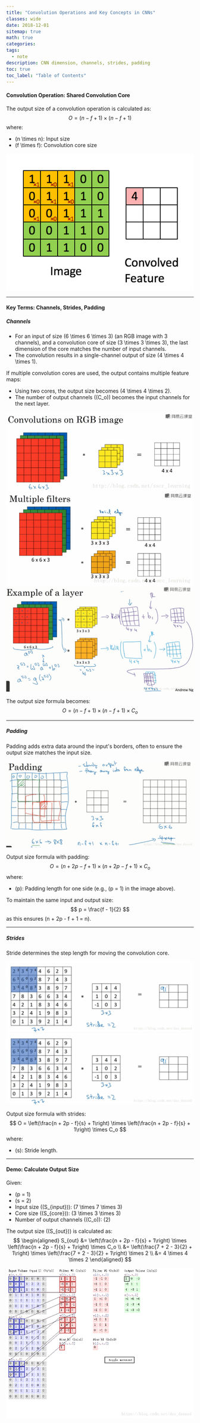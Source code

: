 ```yaml
---
title: "Convolution Operations and Key Concepts in CNNs"
classes: wide
date: 2018-12-01
sitemap: true
math: true
categories:
tags:
  - note
description: CNN dimension, channels, strides, padding
toc: true
toc_label: "Table of Contents"
---
```



#### **Convolution Operation: Shared Convolution Core**

The output size of a convolution operation is calculated as:
$$
O = (n - f + 1) \times (n - f + 1)
$$
where:
- \(n \times n\): Input size
- \(f \times f\): Convolution core size

![Convolution Core](../assets/images/cnn/convolution_core.gif)

---

#### **Key Terms: Channels, Strides, Padding**

##### **Channels**
- For an input of size \(6 \times 6 \times 3\) (an RGB image with 3 channels), and a convolution core of size \(3 \times 3 \times 3\), the last dimension of the core matches the number of input channels.
- The convolution results in a single-channel output of size \(4 \times 4 \times 1\).

If multiple convolution cores are used, the output contains multiple feature maps:
- Using two cores, the output size becomes \(4 \times 4 \times 2\).
- The number of output channels (\(C_o\)) becomes the input channels for the next layer.

![Convolution Example](../assets/images/cnn/convolution.png)  
![Multiple Channels](../assets/images/cnn/cnn.png)  
![Layered CNN](../assets/images/cnn/layers.png)

The output size formula becomes:
$$
O = (n - f + 1) \times (n - f + 1) \times C_o
$$

---

##### **Padding**
Padding adds extra data around the input's borders, often to ensure the output size matches the input size.

![Padding](../assets/images/cnn/padding.png)

Output size formula with padding:
$$
O = (n + 2p - f + 1) \times (n + 2p - f + 1) \times C_o
$$
where:
- \(p\): Padding length for one side (e.g., \(p = 1\) in the image above).

To maintain the same input and output size:
$$
p = \frac{f - 1}{2}
$$
as this ensures \(n + 2p - f + 1 = n\).

---

##### **Strides**
Stride determines the step length for moving the convolution core.

![Stride 1](../assets/images/cnn/stride.png)  
![Stride 2](../assets/images/cnn/stride-2.png)

Output size formula with strides:
$$
O = \left(\frac{n + 2p - f}{s} + 1\right) \times \left(\frac{n + 2p - f}{s} + 1\right) \times C_o
$$
where:
- \(s\): Stride length.

---

#### **Demo: Calculate Output Size**

Given:
- \(p = 1\)
- \(s = 2\)
- Input size (\(S_{input}\)): \(7 \times 7 \times 3\)
- Core size (\(S_{core}\)): \(3 \times 3 \times 3\)
- Number of output channels (\(C_o\)): \(2\)

The output size (\(S_{out}\)) is calculated as:
$$
\begin{aligned}
S_{out} &= \left(\frac{n + 2p - f}{s} + 1\right) \times \left(\frac{n + 2p - f}{s} + 1\right) \times C_o \\
&= \left(\frac{7 + 2 - 3}{2} + 1\right) \times \left(\frac{7 + 2 - 3}{2} + 1\right) \times 2 \\
&= 4 \times 4 \times 2
\end{aligned}
$$

![Demo](../assets/images/cnn/demo.gif)
